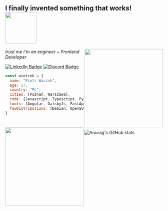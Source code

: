 <h2>I finally invented something that works! <img src="https://media.giphy.com/media/kyWRrASd9CZ0UYPJ2h/giphy.gif" width="100"></h2>
<img align='right' src="https://media.giphy.com/media/5BMkttS68S6zZKRVd8/giphy.gif" width="250">

<p><em>trust me i'm an engineer ~ Frontend Developer</em></p>

<p><a href="https://www.linkedin.com/in/wiotrek/"><img src="https://img.shields.io/badge/-@wiotrek-0077B5?style=flat-square&amp;labelColor=0077B5&amp;logo=LinkedIn&amp;link=https://www.linkedin.com/in/wiotrek/" alt="LinkedIn Badge"></a> <a href="https://discordapp.com/users/678206703275343883"><img src="https://img.shields.io/badge/-@wiotrek-5661EA?style=flat-square&amp;logo=discord&amp;logoColor=white&amp;link=https://discordapp.com/users/678206703275343883" alt="Discord Badge"></a></p>

```javascript
const wiotrek = {
  name: "Piotr Waszak",
  age: 27,
  country: "PL",
  cities: [Poznań, Warszawa],
  code: [Javascript, Typescript, Python, Csharp],
  tools: [Angular, GatsbyJs, FastApi, Node, GraphQL, Docker],
  favDistributions: [Debian, OpenSUSE]
}
```
<br />

<img align='left' src="https://media.giphy.com/media/t9vDsfwBSLDYSFDlTc/giphy.gif" width="250">

![Anurag's GitHub stats](https://github-readme-stats.vercel.app/api?username=wiotrek&show_icons=true&theme=onedark)


